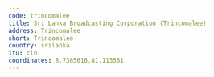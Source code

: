 ```yaml
---
code: trincomalee
title: Sri Lanka Broadcasting Corporation (Trincomalee)
address: Trincomalee
short: Trincomalee
country: srilanka
itu: cln
coordinates: 8.7385616,81.113561
---
```

